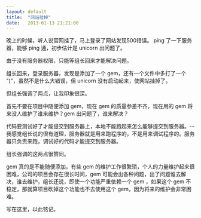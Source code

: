 ```yaml
---
layout: default
title:  "网站挂掉"
date:   2013-01-13 21:21:00
---
```


晚上的时候，听人说官网挂了，马上登录了网站发现500错误。 ping 了一下服务器，能够 ping 通，初步估计是 unicorn 出问题了。

由于没有服务器权限，只能等组长回来才能解决问题。

组长回来，登录服务器，发现是添加了一个 gem，还有一个文件中多打了一个 ")"，虽然不是什么大错误，但 unicorn 没有启动起来，使网站挂掉了。

但组长强调了两点，让我印象很深。

首先不要在项目中随便添加 gem，现在 gem 的质量参差不齐，现在用的 gem 将来没人维护了谁来维护？gem 出问题了，谁来解决？

代码要测试好了才能提交到服务器上，本地不能跑起来怎么能够提交到服务器。--我感觉组长说的很有道理，服务器就是用来跑程序的，不是用来调试程序的。服务器只负责来跑，调试好的代码才能提交到服务器。

组长强调的这两点很赞同。

gem 真的是不能随便添加，有些 gem 的维护工作很繁琐，个人的力量维护起来很困难，公司的项目会存在很长时间，gem 可能会出各种问题，出了问题谁去解决，谁去维护，组长还说，即使一个功能严重依赖一个 gem ，如果这个 gem 不稳定，那就算项目砍掉这个功能也不去使用这个 gem，因为将来的维护会非常困难。

写在这里，以此铭记。
